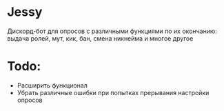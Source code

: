 # Jessy

Дискорд-бот для опросов с различными функциями по их окончанию: выдача ролей, мут, кик, бан, смена никнейма и многое другое



# Todo:

- Расширить функционал
- Убрать различные ошибки при попытках прерывания настройки опросов